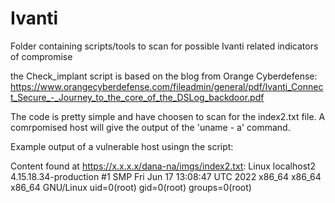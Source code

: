 # Ivanti
Folder containing scripts/tools to scan for possible Ivanti related indicators of compromise

the Check_implant script is based on the blog from Orange Cyberdefense: 
https://www.orangecyberdefense.com/fileadmin/general/pdf/Ivanti_Connect_Secure_-_Journey_to_the_core_of_the_DSLog_backdoor.pdf

The code is pretty simple and have choosen to scan for the index2.txt file.
A comrpomised host will give the output of the 'uname - a' command.

Example output of a vulnerable host usingn the script:

Content found at https://x.x.x.x/dana-na/imgs/index2.txt:
Linux localhost2 4.15.18.34-production #1 SMP Fri Jun 17 13:08:47 UTC 2022 x86_64 x86_64 x86_64 GNU/Linux uid=0(root) gid=0(root) groups=0(root)
